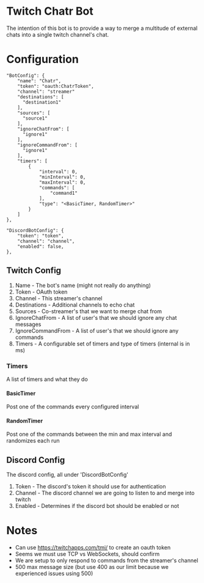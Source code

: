 # Twitch Chatr Bot

The intention of this bot is to provide a way to merge a multitude of external chats into a single twitch channel's chat.

# Configuration

```
"BotConfig": {
    "name": "Chatr",
    "token": "oauth:ChatrToken",
    "channel": "streamer"
    "destinations": [
      "destination1"
    ],
    "sources": [
      "source1"
    ],
    "ignoreChatFrom": [
      "ignore1"
    ],
    "ignoreCommandFrom": [
      "ignore1"
    ],
    "timers": [
        {
            "interval": 0,
            "minInterval": 0,
            "maxInterval": 0,
            "commands": [
                "command1"
            ],
            "type": "<BasicTimer, RandomTimer>"
        }
    ]
},

"DiscordBotConfig": {
    "token": "token",
    "channel": "channel",
    "enabled": false,
},
```

## Twitch Config

1. Name - The bot's name (might not really do anything)
2. Token - OAuth token
3. Channel - This streamer's channel
4. Destinations - Additional channels to echo chat
5. Sources - Co-streamer's that we want to merge chat from
6. IgnoreChatFrom - A list of user's that we should ignore any chat messages
7. IgnoreCommandFrom - A list of user's that we should ignore any commands
8. Timers - A configurable set of timers and type of timers (internal is in ms)

### Timers

A list of timers and what they do

#### BasicTimer

Post one of the commands every configured interval

#### RandomTimer

Post one of the commands between the min and max interval and randomizes each run

## Discord Config

The discord config, all under 'DiscordBotConfig'

1. Token - The discord's token it should use for authentication
2. Channel - The discord channel we are going to listen to and merge into twitch
3. Enabled - Determines if the discord bot should be enabled or not

# Notes

* Can use https://twitchapps.com/tmi/ to create an oauth token
* Seems we must use TCP vs WebSockets, should confirm
* We are setup to only respond to commands from the streamer's channel
* 500 max message size (but use 400 as our limit because we experienced issues using 500)
